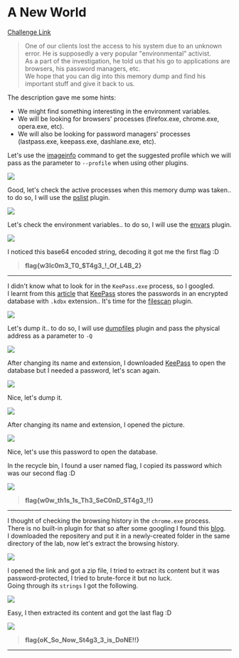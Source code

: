 **A New World**
===================  
[Challenge Link](https://github.com/stuxnet999/MemLabs/tree/master/Lab%202)  

> One of our clients lost the access to his system due to an unknown error. He is supposedly a very popular "environmental" activist.  
> As a part of the investigation, he told us that his go to applications are browsers, his password managers, etc.  
> We hope that you can dig into this memory dump and find his important stuff and give it back to us.

The description gave me some hints:  
- We might find something interesting in the environment variables.
- We will be looking for browsers' processes (firefox.exe, chrome.exe, opera.exe, etc).  
- We will also be looking for password managers' processes (lastpass.exe, keepass.exe, dashlane.exe, etc).  

Let's use the [imageinfo](https://github.com/volatilityfoundation/volatility/wiki/Command-Reference#imageinfo) command to get the suggested profile which we will pass as the parameter to `--profile` when using other plugins.

![](images/Lab2_01.png)  

Good, let's check the active processes when this memory dump was taken.. to do so, I will use the [pslist](https://github.com/volatilityfoundation/volatility/wiki/Command-Reference#pslist) plugin.

![](images/Lab2_02.png)  

Let's check the environment variables.. to do so, I will use the [envars](https://github.com/volatilityfoundation/volatility/wiki/Command-Reference#envars) plugin.

![](images/Lab2_03.png)  

I noticed this base64 encoded string, decoding it got me the first flag :D  

> **flag{w3lc0m3_T0_$T4g3_!_Of_L4B_2}**

--------------------------------------------
I didn't know what to look for in the `KeePass.exe` process, so I googled.  
I learnt from this [article](https://www.techrepublic.com/article/how-to-manage-your-passwords-effectively-with-keepass/) that [KeePass](https://keepass.info/) stores the passwords in an encrypted database with `.kdbx` extension.. It's time for the [filescan](https://github.com/volatilityfoundation/volatility/wiki/Command-Reference#filescan) plugin.  

![](images/Lab2_04.png)

Let's dump it.. to do so, I will use [dumpfiles](https://github.com/volatilityfoundation/volatility/wiki/Command-Reference#dumpfiles) plugin and pass the physical address as a parameter to `-Q`  

![](images/Lab2_05.png)

After changing its name and extension, I downloaded [KeePass](https://keepass.info/) to open the database but I needed a password, let's scan again.  

![](images/Lab2_06.png)

Nice, let's dump it.

![](images/Lab2_07.png)

After changing its name and extension, I opened the picture.

![](images/Lab2_08.png)

Nice, let's use this password to open the database.

In the recycle bin, I found a user named flag, I copied its password which was our second flag :D

![](images/Lab2_09.png)

> **flag{w0w_th1s_1s_Th3_SeC0nD_ST4g3_!!}**

--------------------------------------------
I thought of checking the browsing history in the `chrome.exe` process.  
There is no built-in plugin for that so after some googling I found this [blog](https://blog.superponible.com/2014/08/31/volatility-plugin-chrome-history/).  
I downloaded the repositery and put it in a newly-created folder in the same directory of the lab, now let's extract the browsing history.

![](images/Lab2_10.png)

I opened the link and got a zip file, I tried to extract its content but it was password-protected, I tried to brute-force it but no luck.  
Going through its `strings` I got the following.

![](images/Lab2_11.png)

Easy, I then extracted its content and got the last flag :D

![](images/Lab2_12.png)

> **flag{oK_So_Now_St4g3_3_is_DoNE!!}**

--------------------------------------------
